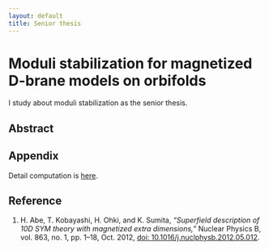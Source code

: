 ```yaml
---
layout: default
title: Senior thesis
---
```


# Moduli stabilization for magnetized D-brane models on orbifolds

I study about moduli stabilization as the senior thesis.

## Abstract








## Appendix

Detail computation is [here](https://dxmegvpw.github.io/docs/senior_thesis/temp.html).







## Reference

1. H. Abe, T. Kobayashi, H. Ohki, and K. Sumita, *“Superfield description of 10D SYM theory with magnetized extra dimensions,”* Nuclear Physics B, vol. 863, no. 1, pp. 1–18, Oct. 2012, [doi: 10.1016/j.nuclphysb.2012.05.012](https://www.sciencedirect.com/science/article/pii/S0550321312002714).
